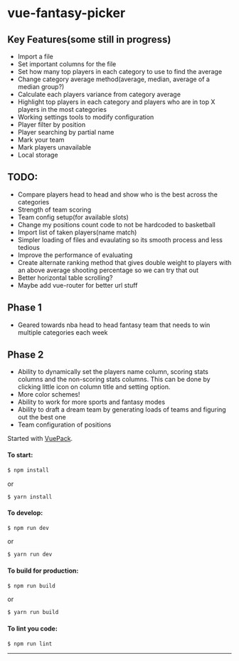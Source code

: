# vue-fantasy-picker


## Key Features(some still in progress)
- Import a file
- Set important columns for the file
- Set how many top players in each category to use to find the average
- Change category average method(average, median, average of a median group?)
- Calculate each players variance from category average
- Highlight top players in each category and players who are in top X players in the most categories
- Working settings tools to modify configuration
- Player filter by position
- Player searching by partial name
- Mark your team 
- Mark players unavailable
- Local storage

## TODO:
- Compare players head to head and show who is the best across the categories
- Strength of team scoring
- Team config setup(for available slots)
- Change my positions count code to not be hardcoded to basketball
- Import list of taken players(name match)
- Simpler loading of files and evaulating so its smooth process and less tedious
- Improve the performance of evaluating
- Create alternate ranking method that gives double weight to players with an above average shooting percentage so we can try that out
- Better horizontal table scrolling?
- Maybe add vue-router for better url stuff

## Phase 1
- Geared towards nba head to head fantasy team that needs to win multiple categories each week

## Phase 2
- Ability to dynamically set the players name column, scoring stats columns and the non-scoring stats columns. This can be done by clicking little icon on column title and setting option.
- More color schemes!
- Ability to work for more sports and fantasy modes 
- Ability to draft a dream team by generating loads of teams and figuring out the best one
- Team configuration of positions



Started with [VuePack](https://github.com/egoist/vuepack).

#### To start:

```bash
$ npm install
```
or
```bash 
$ yarn install
```

#### To develop:

```bash
$ npm run dev
```
or
```bash 
$ yarn run dev
```

#### To build for production:

```bash
$ npm run build
```
or
```bash
$ yarn run build
```

#### To lint you code:

```bash
$ npm run lint
```


---


